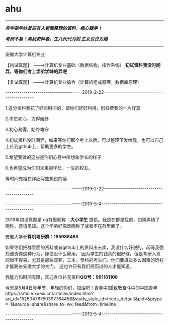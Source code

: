 # ahu

------------------------------------------------------

***有学弟学妹反应有人卖我整理的资料，痛心棘手！***

***考研不易！卖我资料者，生儿代代为奴 生女世世为娼***

------------------------------------------------------
安徽大学计算机专业

【初试真题】 --->计算机专业基础（数据结构，操作系统）   **初试资料我没时间弄，等你们考上学弟学妹的弄吧**

【复试真题】 --->计算机专业综合（计算机组成原理，数据库原理）

--------------------------------------2019-2-22-------------------------------------------

1.这分资料我花了好长时间的，请你们好好利用，别枉费我的一片好意

2.不忘初心，方得始终

3.初心易得，始终难守

4.初试资料没时间弄，如果等你们那个考上以后，可以整理下发给我，也可以自己上传到github上，帮助更多的学生。

5.希望我做的这些是你们心目中所想象学长的样子

6.也希望成为你们未来的学长，一生的校友。

等时间充裕在详细写些想说的话

--------------------------------------2019-2-22-------------------------------------------

--------------------------------------2019-5-4--------------------------------------------

2019年初试真题是 qq群里昵称：**大小学生** 提供。我是在群里找的，如果弄错了昵称，还请见谅。这个学弟好像改昵称了或者不在群里面了。

安徽大学**计算机考研群：165986485**

如果你们把群里面的资料或者github上的资料出去卖，我没什么好说的。起码我强烈谴责你这种行为，即便没什么卵用。
因为学生的钱真的很好赚。但是考研人真的很不容易，尤其是那些双非，三本，专科的考生们，他们要进过多么困难的历程才能跨进安徽大学的大门，
这也许只有我们经历过的人才能知道。

我能力和时间有限，欢迎各位补充资料**QQ号：991161108**

今天是5月4日青年节，年轻的你们，加油吧！青春中国|致敬奋斗中的中国青年https://article.xuexi.cn/articles/index.html?art_id=15250476750397764458&study_style_id=feeds_default&pid=&ptype=-1&source=share&share_to=wx_feed&from=timeline

--------------------------------------2019-5-4--------------------------------------------
